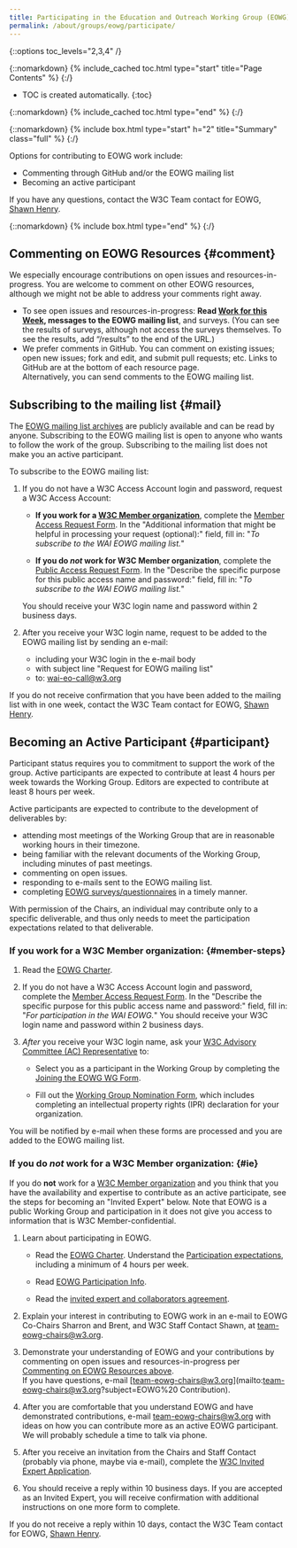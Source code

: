 ```yaml
---
title: Participating in the Education and Outreach Working Group (EOWG)
permalink: /about/groups/eowg/participate/
---
```


{::options toc_levels="2,3,4" /}

{::nomarkdown}
{% include_cached toc.html type="start" title="Page Contents" %}
{:/}

-   TOC is created automatically.
{:toc}

{::nomarkdown}
{% include_cached toc.html type="end" %}
{:/}

{::nomarkdown}
{% include box.html type="start" h="2" title="Summary" class="full" %}
{:/}

Options for contributing to EOWG work include:

-   Commenting through GitHub and/or the EOWG mailing list
-   Becoming an active participant

If you have any questions, contact the W3C Team contact for EOWG, [Shawn Henry](https://www.w3.org/People/Shawn/).

{::nomarkdown}
{% include box.html type="end" %}
{:/}

## Commenting on EOWG Resources {#comment}

We especially encourage contributions on open issues and resources-in-progress. You are welcome to comment on other EOWG resources, although we might not be able to address your comments right away.
- To see open issues and resources-in-progress: **Read [Work for this Week]( https://www.w3.org/WAI/EO/wiki/EOWG_Meetings#Work_for_this_week), messages to the EOWG mailing list**, and surveys. (You can see the results of surveys, although not access the surveys themselves. To see the results, add “/results” to the end of the URL.)
- We prefer comments in GitHub. You can comment on existing issues; open new issues; fork and edit, and submit pull requests; etc. Links to GitHub are at the bottom of each resource page.<br>Alternatively, you can send comments to the EOWG mailing list.

## Subscribing to the mailing list {#mail}

The [EOWG mailing list archives](http://lists.w3.org/Archives/Public/w3c-wai-eo/) are publicly available and can be read by anyone. Subscribing to the EOWG mailing list is open to anyone who wants to follow the work of the group. Subscribing to the mailing list does not make you an active participant.

To subscribe to the EOWG mailing list:

1.  If you do not have a W3C Access Account login and password, request a W3C Access Account:

    -   **If you work for a [W3C Member organization](https://www.w3.org/Consortium/Member/List)**, complete the [Member Access Request Form](http://cgi.w3.org/MemberAccess/). In the "Additional information that might be helpful in processing your request (optional):" field, fill in: "*To subscribe to the WAI EOWG mailing list.*"

    -   **If you do *not* work for W3C Member organization**, complete the [Public Access Request Form](http://cgi.w3.org/MemberAccess/Public). In the "Describe the specific purpose for this public access name and password:" field, fill in: "*To subscribe to the WAI EOWG mailing list.*"
    
    You should receive your W3C login name and password within 2 business days.

2.  After you receive your W3C login name, request to be added to the EOWG mailing list by sending an e-mail:
    -   including your W3C login in the e-mail body
    -   with subject line "Request for EOWG mailing list"
    -   to: [wai-eo-call@w3.org](mailto:wai-eo-call@w3.org?subject=Request%20for%20EOWG%20mailing%20list&body=W3C%20login%3A%20%5B...put%20yours%20here...%5D)

If you do not receive confirmation that you have been added to the mailing list with in one week, contact the W3C Team contact for EOWG, [Shawn Henry](https://www.w3.org/people/shawn/).

## Becoming an Active Participant {#participant}

Participant status requires you to commitment to support the work of the group. Active participants are expected to contribute at least 4 hours per week towards the Working Group. Editors are expected to contribute at least 8 hours per week.

Active participants are expected to contribute to the development of deliverables by:
-   attending most meetings of the Working Group that are in reasonable working hours in their timezone.
-   being familiar with the relevant documents of the Working Group, including minutes of past meetings.
-   commenting on open issues.
-   responding to e-mails sent to the EOWG mailing list.
-   completing [EOWG surveys/questionnaires](http://www.w3.org/2002/09/wbs/35532/all) in a timely manner.

With permission of the Chairs, an individual may contribute only to a specific deliverable, and thus only needs to meet the participation expectations related to that deliverable.

### If you work for a W3C Member organization: {#member-steps}

1.  Read the [EOWG Charter]( https://www.w3.org/WAI/EO/charter2017).

2.  If you do not have a W3C Access Account login and password, complete the [Member Access Request Form](http://cgi.w3.org/MemberAccess/). In the "Describe the specific purpose for this public access name and password:" field, fill in: "*For participation in the WAI EOWG.*" You should receive your W3C login name and password within 2 business days.

3.  *After* you receive your W3C login name, ask your [W3C Advisory Committee (AC) Representative](http://www.w3.org/Member/ACList.html) to:

    -   Select you as a participant in the Working Group by completing the [Joining the EOWG WG Form](/2004/01/pp-impl/35532/join).

    -   Fill out the [Working Group Nomination Form](/2004/01/pp-impl/35532/change), which includes completing an intellectual property rights (IPR) declaration for your organization.

You will be notified by e-mail when these forms are processed and you are added to the EOWG mailing list.

### If you do *not* work for a W3C Member organization: {#ie}

If you do **not** work for a [W3C Member organization](http://www.w3.org/Consortium/Member/List) and you think that you have the availability and expertise to contribute as an active participate, see the steps for becoming an "Invited Expert" below. Note that EOWG is a public Working Group and participation in it does not give you access to information that is W3C Member-confidential.

1.  Learn about participating in EOWG.

    -   Read the [EOWG Charter]( https://www.w3.org/WAI/EO/charter2017). Understand the [Participation expectations]( https://www.w3.org/WAI/EO/charter2017#participation), including a minimum of 4 hours per week.

    -   Read [EOWG Participation Info](https://www.w3.org/WAI/EO/wiki/EOWG_Participation_Info).

    -   Read the [invited expert and collaborators agreement](http://www.w3.org/Consortium/Legal/collaborators-agreement).

2.  Explain your interest in contributing to EOWG work in an e-mail to EOWG Co-Chairs Sharron and Brent, and W3C Staff Contact Shawn, at [team-eowg-chairs@w3.org](mailto:team-eowg-chairs@w3.org?subject=EOWG%20Contribution).

3.  Demonstrate your understanding of EOWG and your contributions by commenting on open issues and resources-in-progress per [Commenting on EOWG Resources above](#contribute).<br>If you have questions, e-mail [team-eowg-chairs@w3.org](mailto:team-eowg-chairs@w3.org?subject=EOWG%20 Contribution).

4.  After you are comfortable that you understand EOWG and have demonstrated contributions, e-mail [team-eowg-chairs@w3.org](mailto:team-eowg-chairs@w3.org?subject=EOWG%20participation) with ideas on how you can contribute more as an active EOWG participant. We will probably schedule a time to talk via phone.

5.  After you receive an invitation from the Chairs and Staff Contact (probably via phone, maybe via e-mail), complete the [W3C Invited Expert Application](https://www.w3.org/2002/09/wbs/1/ieapp/).

6.  You should receive a reply within 10 business days. If you are accepted as an Invited Expert, you will receive confirmation with additional instructions on one more form to complete.

  If you do not receive a reply within 10 days, contact the W3C Team contact for EOWG, [Shawn Henry](https://www.w3.org/People/Shawn/).
